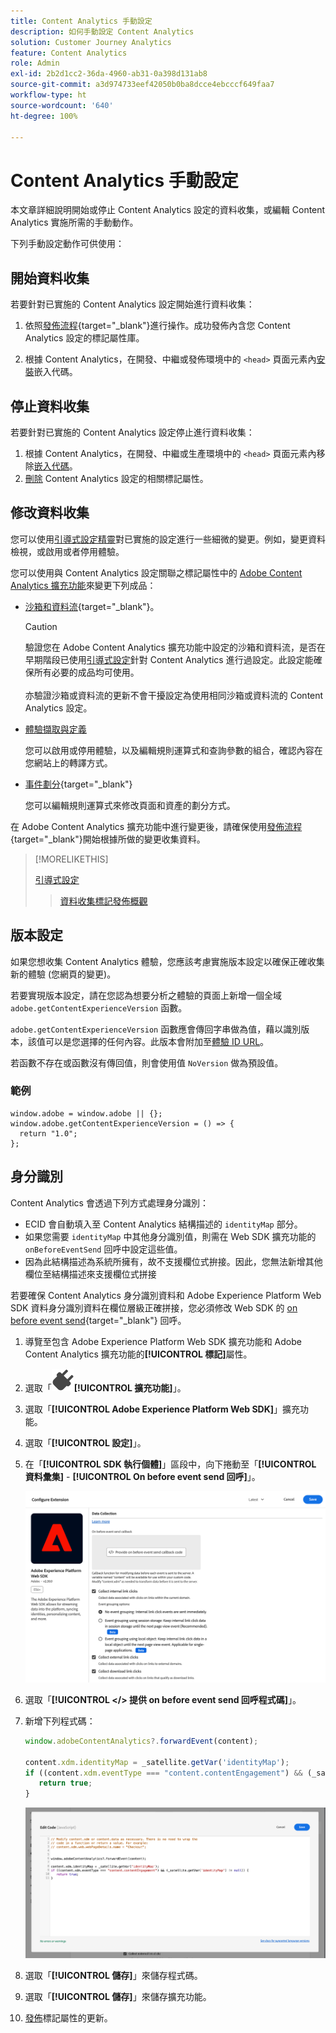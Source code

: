 ```yaml
---
title: Content Analytics 手動設定
description: 如何手動設定 Content Analytics
solution: Customer Journey Analytics
feature: Content Analytics
role: Admin
exl-id: 2b2d1cc2-36da-4960-ab31-0a398d131ab8
source-git-commit: a3d974733eef42050b0ba8dcce4ebcccf649faa7
workflow-type: ht
source-wordcount: '640'
ht-degree: 100%

---
```


# Content Analytics 手動設定

本文章詳細說明開始或停止 Content Analytics 設定的資料收集，或編輯 Content Analytics 實施所需的手動動作。

下列手動設定動作可供使用：

## 開始資料收集

若要針對已實施的 Content Analytics 設定開始進行資料收集：

1. 依照[發佈流程](https://experienceleague.adobe.com/zh-hant/docs/experience-platform/tags/publish/overview){target="_blank"}進行操作。成功發佈內含您 Content Analytics 設定的標記屬性庫。

1. 根據 Content Analytics，在開發、中繼或發佈環境中的 `<head>` 頁面元素內[安裝](https://experienceleague.adobe.com/zh-hant/docs/experience-platform/tags/publish/environments/environments#installation)嵌入代碼。


## 停止資料收集

若要針對已實施的 Content Analytics 設定停止進行資料收集：

1. 根據 Content Analytics，在開發、中繼或生產環境中的 `<head>` 頁面元素內移除[嵌入代碼](https://experienceleague.adobe.com/zh-hant/docs/experience-platform/tags/publish/environments/environments)。
1. [刪除](https://experienceleague.adobe.com/zh-hant/docs/experience-platform/tags/publish/overview) Content Analytics 設定的相關標記屬性。



## 修改資料收集

您可以使用[引導式設定精靈](guided.md)對已實施的設定進行一些細微的變更。例如，變更資料檢視，或啟用或者停用體驗。

您可以使用與 Content Analytics 設定關聯之標記屬性中的 [Adobe Content Analytics 擴充功能](https://experienceleague.adobe.com/zh-hant/docs/experience-platform/tags/extensions/client/content-analytics/overview)來變更下列成品：

* [沙箱和資料流](https://experienceleague.adobe.com/zh-hant/docs/experience-platform/tags/extensions/client/content-analytics/overview#configure-datastreams){target="_blank"}。

  >[!CAUTION]
  >
  >驗證您在 Adobe Content Analytics 擴充功能中設定的沙箱和資料流，是否在早期階段已使用[引導式設定](guided.md)針對 Content Analytics 進行過設定。此設定能確保所有必要的成品均可使用。<br/><br/>亦驗證沙箱或資料流的更新不會干擾設定為使用相同沙箱或資料流的 Content Analytics 設定。
  >

* [體驗擷取與定義](https://experienceleague.adobe.com/zh-hant/docs/experience-platform/tags/extensions/client/content-analytics/overview?lang=en#configure-experience-capture-and-definition)

  您可以啟用或停用體驗，以及編輯規則運算式和查詢參數的組合，確認內容在您網站上的轉譯方式。

* [事件劃分](https://experienceleague.adobe.com/zh-hant/docs/experience-platform/tags/extensions/client/content-analytics/overview#configure-event-segmenting){target="_blank"}

  您可以編輯規則運算式來修改頁面和資產的劃分方式。


在 Adobe Content Analytics 擴充功能中進行變更後，請確保使用[發佈流程](https://experienceleague.adobe.com/zh-hant/docs/experience-platform/tags/publish/overview){target="_blank"}開始根據所做的變更收集資料。



>[!MORELIKETHIS]
>
>[引導式設定](guided.md)
>>[資料收集標記發佈概觀](https://experienceleague.adobe.com/zh-hant/docs/experience-platform/tags/publish/overview)
>


## 版本設定

如果您想收集 Content Analytics 體驗，您應該考慮實施版本設定以確保正確收集新的體驗 (您網頁的變更)。

若要實現版本設定，請在您認為想要分析之體驗的頁面上新增一個全域 `adobe.getContentExperienceVersion` 函數。

`adobe.getContentExperienceVersion` 函數應會傳回字串做為值，藉以識別版本，該值可以是您選擇的任何內容。此版本會附加至[體驗 ID URL](/help/content-analytics/report/components.md#experience-metadata)。

若函數不存在或函數沒有傳回值，則會使用值 `NoVersion` 做為預設值。

### 範例

```
window.adobe = window.adobe || {};
window.adobe.getContentExperienceVersion = () => {
  return "1.0";
};
```

## 身分識別

Content Analytics 會透過下列方式處理身分識別：

* ECID 會自動填入至 Content Analytics 結構描述的 `identityMap` 部分。
* 如果您需要 `identityMap` 中其他身分識別值，則需在 Web SDK 擴充功能的 `onBeforeEventSend` 回呼中設定這些值。
* 因為此結構描述為系統所擁有，故不支援欄位式拚接。因此，您無法新增其他欄位至結構描述來支援欄位式拼接


若要確保 Content Analytics 身分識別資料和 Adobe Experience Platform Web SDK 資料身分識別資料在欄位層級正確拼接，您必須修改 Web SDK 的 [on before event send](https://experienceleague.adobe.com/zh-hant/docs/experience-platform/web-sdk/commands/configure/onbeforeeventsend){target="_blank"} 回呼。

1. 導覽至包含 Adobe Experience Platform Web SDK 擴充功能和 Adobe Content Analytics 擴充功能的&#x200B;**[!UICONTROL 標記]**&#x200B;屬性。
1. 選取「![插頭](/help/assets/icons/Plug.svg)**[!UICONTROL 擴充功能]**」。
1. 選取「**[!UICONTROL Adobe Experience Platform Web SDK]**」擴充功能。
1. 選取「**[!UICONTROL 設定]**」。
1. 在「**[!UICONTROL SDK 執行個體]**」區段中，向下捲動至「**[!UICONTROL 資料彙集]** - **[!UICONTROL On before event send 回呼]**」。

   ![On before event send 回呼](/help/content-analytics/assets/onbeforeeventsendcallback.png)

1. 選取「**[!UICONTROL &lt;/> 提供 on before event send 回呼程式碼]**」。
1. 新增下列程式碼：

   ```javascript
   window.adobeContentAnalytics?.forwardEvent(content);
   
   content.xdm.identityMap = _satellite.getVar('identityMap');
   if ((content.xdm.eventType === "content.contentEngagement") && (_satellite.getVar('identityMap') != null)) {
      return true;
   }
   ```

   ![On before event send 回呼](/help/content-analytics/assets/onbeforeeventsendcallbackcode.png)

1. 選取「**[!UICONTROL 儲存]**」來儲存程式碼。
1. 選取「**[!UICONTROL 儲存]**」來儲存擴充功能。
1. [發佈](https://experienceleague.adobe.com/zh-hant/docs/experience-platform/tags/publish/overview)標記屬性的更新。





